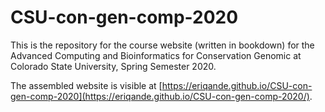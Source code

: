 # CSU-con-gen-comp-2020

This is the repository for the course website (written in bookdown)
for the Advanced Computing and Bioinformatics for Conservation Genomic
at Colorado State University, Spring Semester 2020.

The assembled website is visible at
[https://eriqande.github.io/CSU-con-gen-comp-2020](https://eriqande.github.io/CSU-con-gen-comp-2020/).
